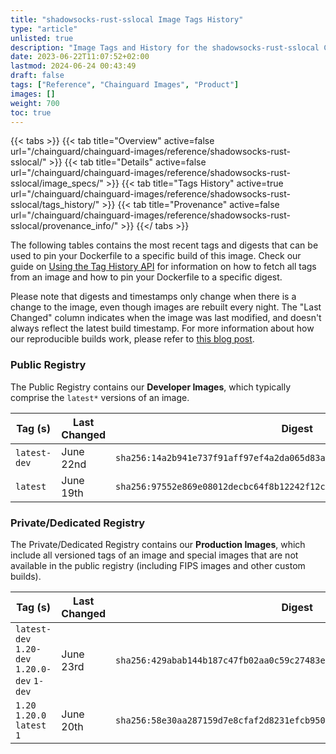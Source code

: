 ```yaml
---
title: "shadowsocks-rust-sslocal Image Tags History"
type: "article"
unlisted: true
description: "Image Tags and History for the shadowsocks-rust-sslocal Chainguard Image"
date: 2023-06-22T11:07:52+02:00
lastmod: 2024-06-24 00:43:49
draft: false
tags: ["Reference", "Chainguard Images", "Product"]
images: []
weight: 700
toc: true
---
```


{{< tabs >}}
{{< tab title="Overview" active=false url="/chainguard/chainguard-images/reference/shadowsocks-rust-sslocal/" >}}
{{< tab title="Details" active=false url="/chainguard/chainguard-images/reference/shadowsocks-rust-sslocal/image_specs/" >}}
{{< tab title="Tags History" active=true url="/chainguard/chainguard-images/reference/shadowsocks-rust-sslocal/tags_history/" >}}
{{< tab title="Provenance" active=false url="/chainguard/chainguard-images/reference/shadowsocks-rust-sslocal/provenance_info/" >}}
{{</ tabs >}}

The following tables contains the most recent tags and digests that can be used to pin your Dockerfile to a specific build of this image. Check our guide on [Using the Tag History API](/chainguard/chainguard-images/using-the-tag-history-api/) for information on how to fetch all tags from an image and how to pin your Dockerfile to a specific digest.

Please note that digests and timestamps only change when there is a change to the image, even though images are rebuilt every night. The "Last Changed" column indicates when the image was last modified, and doesn't always reflect the latest build timestamp. For more information about how our reproducible builds work, please refer to [this blog post](https://www.chainguard.dev/unchained/reproducing-chainguards-reproducible-image-builds).

### Public Registry
The Public Registry contains our **Developer Images**, which typically comprise the `latest*` versions of an image.

| Tag (s)       | Last Changed | Digest                                                                    |
|---------------|--------------|---------------------------------------------------------------------------|
|  `latest-dev` | June 22nd    | `sha256:14a2b941e737f91aff97ef4a2da065d83accc04f763518a1bb07f240f5573f98` |
|  `latest`     | June 19th    | `sha256:97552e869e08012decbc64f8b12242f12ca0e626be9783c9adcb111e16f91734` |


### Private/Dedicated Registry
The Private/Dedicated Registry contains our **Production Images**, which include all versioned tags of an image and special images that are not available in the public registry (including FIPS images and other custom builds).

| Tag (s)                                       | Last Changed | Digest                                                                    |
|-----------------------------------------------|--------------|---------------------------------------------------------------------------|
|  `latest-dev` `1.20-dev` `1.20.0-dev` `1-dev` | June 23rd    | `sha256:429abab144b187c47fb02aa0c59c27483e84b2f2e3cd4ed423b03c023a764789` |
|  `1.20` `1.20.0` `latest` `1`                 | June 20th    | `sha256:58e30aa287159d7e8cfaf2d8231efcb950f76384d75c9358c7ba3d5cd0038f2a` |


